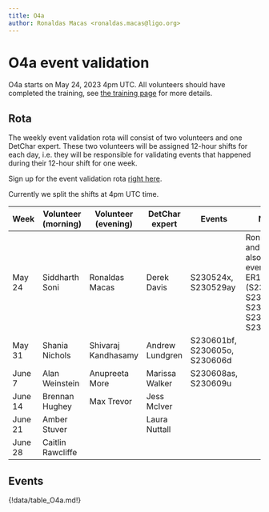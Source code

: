 ```yaml
---
title: O4a
author: Ronaldas Macas <ronaldas.macas@ligo.org>
---
```


# O4a event validation

O4a starts on May 24, 2023 4pm UTC. All volunteers should have completed the training, see [the training page](training.md) for more details.

## Rota

The weekly event validation rota will consist of two volunteers and one DetChar expert. These two volunteers will be assigned 12-hour shifts for each day, i.e. they will be responsible for validating events that happened during their 12-hour shift for one week.

Sign up for the event validation rota [right here](https://docs.google.com/document/d/1KG7r8cv---d1DZ6uqUmnudz8fZ_eBrCXiIMq8UDTfXA/edit#).

Currently we split the shifts at 4pm UTC time.

| Week        | Volunteer (morning) | Volunteer (evening) | DetChar expert | Events | Notes |
|-------------|---------------------|---------------------|----------------|--------|-------|
| May 24      | Siddharth Soni      | Ronaldas Macas      | Derek Davis    | S230524x, S230529ay | Ronaldas and Sidd also validate events from ER15 (S230502m, S230518h, S230520ae, S230522a, S230522n) |
| May 31      | Shania Nichols      | Shivaraj Kandhasamy | Andrew Lundgren| S230601bf, S230605o, S230606d |       |
| June 7      | Alan Weinstein      | Anupreeta More      | Marissa Walker | S230608as, S230609u |       |
| June 14     | Brennan Hughey      | Max Trevor          | Jess McIver    |        |       |
| June 21     | Amber Stuver        |                     | Laura Nuttall  |        |       |
| June 28     | Caitlin Rawcliffe   |                     |                |        |       |
 
## Events

{!data/table_O4a.md!}
